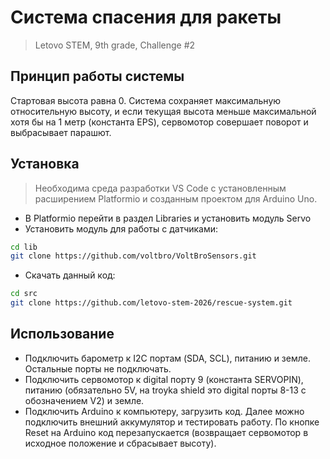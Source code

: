 # Система спасения для ракеты

> Letovo STEM, 9th grade, Challenge #2 

## Принцип работы системы

Стартовая высота равна 0. Система сохраняет максимальную относительную высоту, и если текущая высота меньше максимальной хотя бы на 1 метр (константа EPS), сервомотор совершает поворот и выбрасывает парашют.

## Установка

> Необходима среда разработки VS Code с установленным расширением Platformio и созданным проектом для Arduino Uno.

* В Platformio перейти в раздел Libraries и установить модуль Servo
* Установить модуль для работы с датчиками:
```bash
cd lib
git clone https://github.com/voltbro/VoltBroSensors.git
```
* Скачать данный код:
```bash
cd src
git clone https://github.com/letovo-stem-2026/rescue-system.git
```

## Использование

* Подключить барометр к I2C портам (SDA, SCL), питанию и земле. Остальные порты не подключать.
* Подключить сервомотор к digital порту 9 (константа SERVOPIN), питанию (обязательно 5V, на troyka shield это digital порты 8-13 с обозначением V2) и земле.
* Подключить Arduino к компьютеру, загрузить код. Далее можно подключить внешний аккумулятор и тестировать работу. По кнопке Reset на Arduino код перезапускается (возвращает сервомотор в исходное положение и сбрасывает высоту).